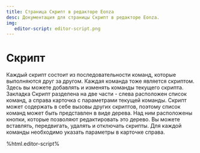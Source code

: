 ```yaml
---
title: Страница Скрипт в редакторе Eonza
desc: Документация для страницы Скрипт в редакторе Eonza.
img:
   editor-script: editor-script.png
---
```

# Скрипт

Каждый скрипт состоит из последовательности команд, которые выполняются друг за другом. Каждая команда тоже является скриптом. Здесь вы можете добавлять и изменять команды текущего скрипта. Закладка Скрипт разделена на две части - слева расположен список команд, а справа карточка с параметрами текущей команды. Скрипт может содержать в себе вызовы других скриптов, поэтому список команд может быть  представлен в виде дерева. Над ним расположены кнопки, которые позволяют редактировать это дерево. Вы можете вставлять, передвигать, удалять и отключать скрипты. Для каждой команды необходимо указать параметры в карточке справа.

%html.editor-script%
